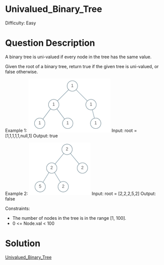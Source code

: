
# Univalued_Binary_Tree

Difficulty: Easy

# Question Description

A binary tree is uni-valued if every node in the tree has the same value.

Given the root of a binary tree, return true if the given tree is uni-valued, or false otherwise.

Example 1:
![alt text](image.png)
Input: root = [1,1,1,1,1,null,1]
Output: true

Example 2:
![alt text](image-1.png)
Input: root = [2,2,2,5,2]
Output: false

Constraints:

- The number of nodes in the tree is in the range [1, 100].
- 0 <= Node.val < 100

# Solution

[Univalued_Binary_Tree]([965]Univalued_Binary_Tree.py)

    